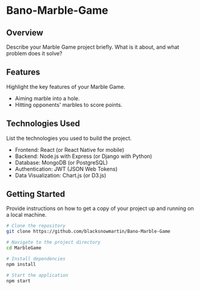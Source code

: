 # Bano-Marble-Game

## Overview
Describe your Marble Game project briefly. What is it about, and what problem does it solve?

## Features
Highlight the key features of your Marble Game.

- Aiming marble into a hole.
- Hitting opponents' marbles to score points.

## Technologies Used
List the technologies you used to build the project.

- Frontend: React (or React Native for mobile)
- Backend: Node.js with Express (or Django with Python)
- Database: MongoDB (or PostgreSQL)
- Authentication: JWT (JSON Web Tokens)
- Data Visualization: Chart.js (or D3.js)

## Getting Started
Provide instructions on how to get a copy of your project up and running on a local machine.

```bash
# Clone the repository
git clone https://github.com/blacksnowmartin/Bano-Marble-Game

# Navigate to the project directory
cd MarbleGame

# Install dependencies
npm install

# Start the application
npm start

